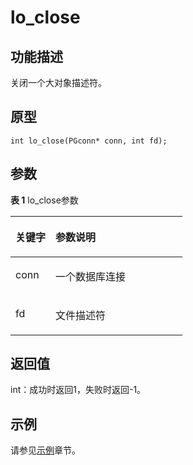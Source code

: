 # lo_close<a name="ZH-CN_TOPIC_0242380591"></a>

## 功能描述<a name="zh-cn_topic_0241735619_section696285173723"></a>

关闭一个大对象描述符。

## 原型<a name="zh-cn_topic_0241735619_section2021053510595"></a>

```
int lo_close(PGconn* conn, int fd);
```

## 参数<a name="zh-cn_topic_0241735619_zh-cn_topic_0237120432_zh-cn_topic_0059778852_s1c9b27937d964eaba00ae77fe1cd2c71"></a>

**表 1**  lo\_close参数

<a name="zh-cn_topic_0241735619_zh-cn_topic_0237120432_zh-cn_topic_0059778852_t82b61d38241342ffa2c83b3e50393841"></a>
<table><thead align="left"><tr id="zh-cn_topic_0241735619_zh-cn_topic_0237120432_zh-cn_topic_0059778852_r3ec068cec36347ccb83a7f18cf131215"><th class="cellrowborder" valign="top" width="23.27%" id="mcps1.2.3.1.1"><p id="zh-cn_topic_0241735619_zh-cn_topic_0237120432_zh-cn_topic_0059778852_b72fd62331c835d67791aadc239f71f22"><a name="zh-cn_topic_0241735619_zh-cn_topic_0237120432_zh-cn_topic_0059778852_b72fd62331c835d67791aadc239f71f22"></a><a name="zh-cn_topic_0241735619_zh-cn_topic_0237120432_zh-cn_topic_0059778852_b72fd62331c835d67791aadc239f71f22"></a><strong id="zh-cn_topic_0241735619_zh-cn_topic_0237120432_zh-cn_topic_0059778852_b72fd62332c935d6bb92aadc239f70f73"><a name="zh-cn_topic_0241735619_zh-cn_topic_0237120432_zh-cn_topic_0059778852_b72fd62332c935d6bb92aadc239f70f73"></a><a name="zh-cn_topic_0241735619_zh-cn_topic_0237120432_zh-cn_topic_0059778852_b72fd62332c935d6bb92aadc239f70f73"></a>关键字</strong></p>
</th>
<th class="cellrowborder" valign="top" width="76.73%" id="mcps1.2.3.1.2"><p id="zh-cn_topic_0241735619_zh-cn_topic_0237120432_zh-cn_topic_0059778852_aee2bc08a3b8f47bf81fb032ef089ba6d"><a name="zh-cn_topic_0241735619_zh-cn_topic_0237120432_zh-cn_topic_0059778852_aee2bc08a3b8f47bf81fb032ef089ba6d"></a><a name="zh-cn_topic_0241735619_zh-cn_topic_0237120432_zh-cn_topic_0059778852_aee2bc08a3b8f47bf81fb032ef089ba6d"></a><strong id="zh-cn_topic_0241735619_zh-cn_topic_0237120432_zh-cn_topic_0059778852_a51048b44452847fabe05c8633f0220cf"><a name="zh-cn_topic_0241735619_zh-cn_topic_0237120432_zh-cn_topic_0059778852_a51048b44452847fabe05c8633f0220cf"></a><a name="zh-cn_topic_0241735619_zh-cn_topic_0237120432_zh-cn_topic_0059778852_a51048b44452847fabe05c8633f0220cf"></a>参数说明</strong></p>
</th>
</tr>
</thead>
<tbody>
<tr id="zh-cn_topic_0241735619_zh-cn_topic_0237120432_zh-cn_topic_0059778852_r29c2816f105840058d4a248137b3cc09"><td class="cellrowborder" valign="top" width="23.27%" headers="mcps1.2.3.1.1 "><p id="zh-cn_topic_0241735619_p23111054217"><a name="zh-cn_topic_0241735619_p23111054217"></a><a name="zh-cn_topic_0241735619_p23111054217"></a>conn</p>
</td>
<td class="cellrowborder" valign="top" width="76.73%" headers="mcps1.2.3.1.2 "><p id="zh-cn_topic_0241735619_zh-cn_topic_0237120432_zh-cn_topic_0059778852_ab962697251834235"><a name="zh-cn_topic_0241735619_zh-cn_topic_0237120432_zh-cn_topic_0059778852_ab962697251834235"></a><a name="zh-cn_topic_0241735619_zh-cn_topic_0237120432_zh-cn_topic_0059778852_ab962697251834235"></a>一个数据库连接</p>
</td>
</tr>
<tr id="zh-cn_topic_0241735619_zh-cn_topic_0237120432_zh-cn_topic_0059778852_r29c2816f105840058d4a248137b3cc09"><td class="cellrowborder" valign="top" width="23.27%" headers="mcps1.2.3.1.1 "><p id="zh-cn_topic_0241735619_p23111054217"><a name="zh-cn_topic_0241735619_p23111054217"></a><a name="zh-cn_topic_0241735619_p23111054217"></a>fd</p>
</td>
<td class="cellrowborder" valign="top" width="76.73%" headers="mcps1.2.3.1.2 "><p id="zh-cn_topic_0241735619_zh-cn_topic_0237120432_zh-cn_topic_0059778852_ab962697251834236"><a name="zh-cn_topic_0241735619_zh-cn_topic_0237120432_zh-cn_topic_0059778852_ab962697251834236"></a><a name="zh-cn_topic_0241735619_zh-cn_topic_0237120432_zh-cn_topic_0059778852_ab962697251834236"></a>文件描述符</p>
</td>
</tr>
</tbody>
</table>

## 返回值<a name="zh-cn_topic_0241735613_zh-cn_topic_0237120433_zh-cn_topic_0059777949_s25d37c96151c49ef8117dc53bda2bf2c"></a>

int：成功时返回1，失败时返回-1。

## 示例<a name="zh-cn_topic_0241735638_section724101713155"></a>

请参见[示例](示例-libpq.md)章节。